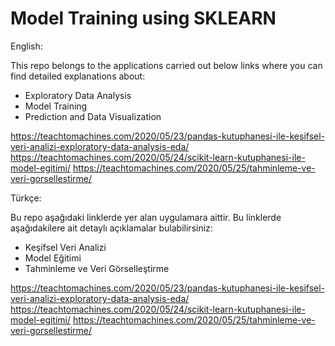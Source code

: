# Model Training using SKLEARN

English:

This repo belongs to the applications carried out below links where you can find detailed explanations about:

* Exploratory Data Analysis
* Model Training
* Prediction and Data Visualization

https://teachtomachines.com/2020/05/23/pandas-kutuphanesi-ile-kesifsel-veri-analizi-exploratory-data-analysis-eda/
https://teachtomachines.com/2020/05/24/scikit-learn-kutuphanesi-ile-model-egitimi/
https://teachtomachines.com/2020/05/25/tahminleme-ve-veri-gorsellestirme/

Türkçe:

Bu repo aşağıdaki linklerde yer alan uygulamara aittir. Bu linklerde aşağıdakilere ait detaylı açıklamalar bulabilirsiniz:

* Keşifsel Veri Analizi
* Model Eğitimi
* Tahminleme ve Veri Görselleştirme

https://teachtomachines.com/2020/05/23/pandas-kutuphanesi-ile-kesifsel-veri-analizi-exploratory-data-analysis-eda/
https://teachtomachines.com/2020/05/24/scikit-learn-kutuphanesi-ile-model-egitimi/
https://teachtomachines.com/2020/05/25/tahminleme-ve-veri-gorsellestirme/
